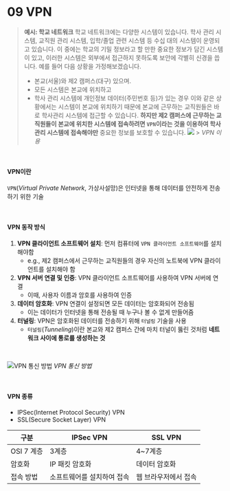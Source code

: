 # 09 VPN

> **예시: 학교 네트워크**
> 학교 네트워크에는 다양한 시스템이 있습니다. 학사 관리 시스템, 교직원 관리 시스템, 입학/졸업 관련 시스템 등 수십 대의 시스템이 운영되고 있습니다. 이 중에는 학교의 기밀 정보라고 할 만한 중요한 정보가 담긴 시스템이 있고, 이러한 시스템은 외부에서 접근하지 못하도록 보안에 각별히 신경을 씁니다.
> 예를 들어 다음 상황을 가정해보겠습니다.
>
> - 본교(서울)와 제2 캠퍼스(대구) 있으며.
> - 모든 시스템은 본교에 위치하고
> - 학사 관리 시스템에 개인정보 데이터(주민번호 등)가 있는 경우
>   이와 같은 상황에서는 시스템이 본교에 위치하기 때문에 본교에 근무하는 교직원들은 바로 학사관리 시스템에 접근할 수 있습니다. **하지만 제2 캠퍼스에 근무하는 교직원들이 본교에 위치한 시스템에 접속하려면 `VPN`이라는 것을 이용하여 학사 관리 시스템에 접속해야만** 중요한 정보를 보호할 수 있습니다.
>   ![](https://github.com/lbo728/ByungStudy/assets/72309817/311e8ab4-97b2-49d6-91a9-5cef87150259) > _VPN 이용_

<br>

#### VPN이란

`VPN`(_Virtual Private Network_, 가상사설망)은 인터넷을 통해 데이터를 안전하게 전송하기 위한 기술

<br>

#### VPN 동작 방식

1. **VPN 클라이언트 소프트웨어 설치**: 먼저 컴퓨터에 `VPN 클라이언트 소프트웨어`를 설치해야함
   - e.g., 제2 캠퍼스에서 근무하는 교직원들의 경우 자신의 노트북에 VPN 클라이언트를 설치해야 함
2. **VPN 서버 연결 및 인증**: VPN 클라이언트 소프트웨어를 사용하여 VPN 서버에 연결
   - 이때, 사용자 이름과 암호를 사용하여 인증
3. **데이터 암호화**: VPN 연결이 설정되면 모든 데이터는 암호화되어 전송됨
   - 이는 데이터가 인터넷을 통해 전송될 때 누구나 볼 수 없게 만들어줌
4. **터널링**: VPN은 암호화된 데이터를 전송하기 위해 `터널링` 기술을 사용
   - `터널링`(_Tunneling_)이란 본교와 제2 캠퍼스 간에 마치 터널이 뚫린 것처럼 **네트워크 사이에 통로를 생성하는 것**

<br>

![VPN 통신 방법](https://github.com/lbo728/ByungStudy/assets/72309817/6cdf6566-a55f-49bc-babf-055a4c1349f7)
_VPN 통신 방법_

<br>

#### VPN 종류

- IPSec(Internet Protocol Security) VPN
- SSL(Secure Socket Layer) VPN

| 구분       | IPSec VPN                  | SSL VPN              |
| ---------- | -------------------------- | -------------------- |
| OSI 7 계층 | 3계층                      | 4~7계층              |
| 암호화     | IP 패킷 암호화             | 데이터 암호화        |
| 접속 방법  | 소프트웨어를 설치하여 접속 | 웹 브라우저에서 접속 |
